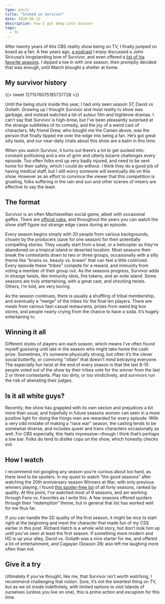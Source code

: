 ```yaml
---
type: posts
title: "Stoked on Survivor"
date: 2020-06-12
description: how I got deep into Suvivor
tags:
  - TV
---
```


After twenty years of this CBS reality show being on TV, I finally jumped on board as a fan. A few years ago, [a podcast](https://www.relay.fm/rd) I enjoy discussed a John Siricusa’s longstanding love of Survivor, and even offered a [list of his favorite seasons](https://www.relay.fm/rd/94). I dipped a toe in with one season, then promptly decided that was enough, until March brought a shelter at home.

## My survivor history

{{< tweet 1271576075185737728 >}}

Until the being stuck inside this year, I had only seen season 37, David vs Goliath. Growing up I thought Survivor and most reality tv show was garbage, and instead watched a lot of auteur film and highbrow dramas. I can’t say that Survivor is high-brow, but I’ve been pleasantly surprised at the strange subtleties of its comedy, and the joy of a weird cast of characters. My friend Drew, who bought me the Cameo above, was the person that finally tipped me over the edge into being a fan. He’s got great silly taste, and our near-daily chats about this show are a balm in this time. 

When you watch Survivor, it turns out there’s a lot to get sucked into: constant politicking and a mix of grim and utterly bizarre challenges every episode. Too often folks end up very badly injured, and need to be sent home for their safety, which I could do without. I think they do a good job of having medical staff, but I still worry someone will eventually die on this show. However as an effort to convince the viewer that this competition is grueling, folks suffering in the rain and sun and other scenes of misery are effective to say the least. 

## The format

Survivor is an often Machiavellian social game, albeit with occasional gaffes. There are [official rules](https://survivor.fandom.com/wiki/Survivor_Rulebook), and throughout the years you can watch the show staff figure out strange edge cases during an episode.

Every season begins simply with 20 people from various backgrounds, chosen by the producers (save for one season) for their potentially compelling stories. They usually start from a boat, or a helicopter as they’re abandoned on a tropical island or deserted location. Most seasons then break the contestants down to two or three groups, occasionally with a silly theme like “brains vs. beauty vs. brawn” that can feel a little contrived. Every episode these “tribes” compete for a reward, and immunity from voting a member of their group out. As the seasons progress, Survivor adds in strange twists, like immunity idols, fire tokens, and an exile island. Some seasons are truly entertaining, with a great cast, and shocking twists. Others, I’m told, are very boring. 

As the season continues, there is usually a shuffling of tribal membership, and eventually a “merge” of the tribes for the final ten players. There are meals from various fast-casual restaurants, prizes from weird big box stores, and people nearly crying from the chance to have a soda. It’s hugely entertaining tv.

## Winning it all

Different styles of players win each season, which means I’ve often found myself guessing until late in the season who might take home the cash prize. Sometimes, it’s someone physically strong, but often it’s the clever social butterfly, or conniving “villain” that doesn’t mind betraying everyone. The especially fun twist at the end of every season is that the last 8-10 people voted out of the show by their tribes vote for the winner from the last 2 or three contestants. Play too dirty, or too vindictively, and survivors run the risk of alienating their judges.

## Is it all white guys?

Recently, the show has grappled with its own sexism and prejudices a bit more than usual, and hopefully in future seasons women can seen in a more positive light for doing the things men are rewarded for every episode. With a very odd mistake of making a “race war” season, the casting tends to be somewhat diverse, and includes queer and trans characters occasionally as well. For CBS especially, this feels impressive—though I think that’s perhaps a low bar. Folks do tend to dislike cops on the show, which honestly checks out.

## How I watch

I recommend not googling any season you’re curious about too hard, as there tend to be spoilers. In my quest to watch “the good seasons” after watching the 20th anniversary season Winners at War, with only previous winners playing, I found [this spoiler-free list](http://www.purplerockpodcast.com/survivor-season-rankings-spoiler-free-summaries/) of all forty seasons, ranked by quality. At this point, I’ve watched most of 9 seasons, and am working through Fans vs. Favorites as I write this. A few seasons offered spoilers through their “redemption” theme, but in general that list has worked well for me thus far.

If you can handle the SD quality of the first season, it might be nice to start right at the beginning and meet the character that made fun of my CSS earlier in this post. Richard Hatch is a whole wild story, but don’t look him up until you’ve seen at least the first season. If something more modern and HD is up your alley, David vs. Goliath was a nice starter for me, and offered a lot of entertainment, and Cagayan (Season 28) also left me laughing more often than not.

## Give it a try

Ultimately if you’ve thought, like me, that Survivor isn’t worth watching, I recommend challenging that notion. Sure, it’s not the smartest thing on TV, but as we sit inside indefinitely, with limited options to visit islands of ourselves (unless you live on one), this is prime action and escapism for this time.